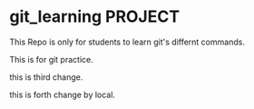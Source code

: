 # git_learning PROJECT

This Repo is only for students to learn git's differnt commands.

This is for git practice.


this is third change.


this is forth change by local.
